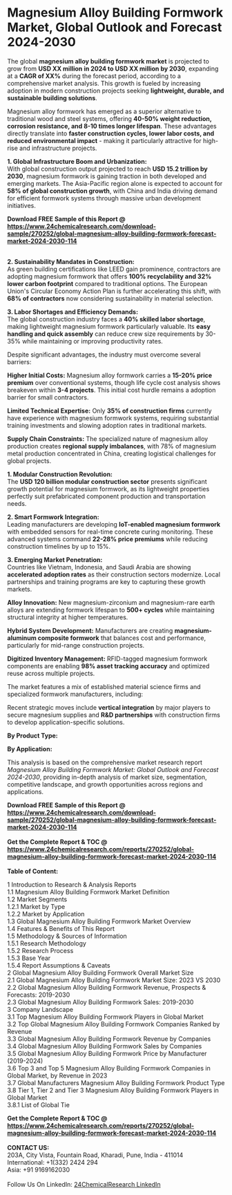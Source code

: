 <h1>Magnesium Alloy Building Formwork Market, Global Outlook and Forecast 2024-2030</h1><p>The global <strong>magnesium alloy building formwork market</strong> is projected to grow from <strong>USD XX million in 2024 to USD XX million by 2030</strong>, expanding at a <strong>CAGR of XX%</strong> during the forecast period, according to a comprehensive market analysis. This growth is fueled by increasing adoption in modern construction projects seeking <strong>lightweight, durable, and sustainable building solutions</strong>.</p><p>Magnesium alloy formwork has emerged as a superior alternative to traditional wood and steel systems, offering <strong>40-50% weight reduction, corrosion resistance, and 8-10 times longer lifespan</strong>. These advantages directly translate into <strong>faster construction cycles, lower labor costs, and reduced environmental impact</strong> - making it particularly attractive for high-rise and infrastructure projects.</p><p><strong>1. Global Infrastructure Boom and Urbanization:</strong><br>
With global construction output projected to reach <strong>USD 15.2 trillion by 2030</strong>, magnesium formwork is gaining traction in both developed and emerging markets. The Asia-Pacific region alone is expected to account for <strong>58% of global construction growth</strong>, with China and India driving demand for efficient formwork systems through massive urban development initiatives.</p><div><b>Download FREE Sample of this Report @ 
            <a href="https://www.24chemicalresearch.com/download-sample/270252/global-magnesium-alloy-building-formwork-forecast-market-2024-2030-114">
            https://www.24chemicalresearch.com/download-sample/270252/global-magnesium-alloy-building-formwork-forecast-market-2024-2030-114</a></b></div><br><p><strong>2. Sustainability Mandates in Construction:</strong><br>
As green building certifications like LEED gain prominence, contractors are adopting magnesium formwork that offers <strong>100% recyclability and 32% lower carbon footprint</strong> compared to traditional options. The European Union's Circular Economy Action Plan is further accelerating this shift, with <strong>68% of contractors</strong> now considering sustainability in material selection.</p><p><strong>3. Labor Shortages and Efficiency Demands:</strong><br>
The global construction industry faces a <strong>40% skilled labor shortage</strong>, making lightweight magnesium formwork particularly valuable. Its <strong>easy handling and quick assembly</strong> can reduce crew size requirements by 30-35% while maintaining or improving productivity rates.</p><p>Despite significant advantages, the industry must overcome several barriers:</p><p><strong>Higher Initial Costs:</strong> Magnesium alloy formwork carries a <strong>15-20% price premium</strong> over conventional systems, though life cycle cost analysis shows breakeven within <strong>3-4 projects</strong>. This initial cost hurdle remains a adoption barrier for small contractors.</p><p><strong>Limited Technical Expertise:</strong> Only <strong>35% of construction firms</strong> currently have experience with magnesium formwork systems, requiring substantial training investments and slowing adoption rates in traditional markets.</p><p><strong>Supply Chain Constraints:</strong> The specialized nature of magnesium alloy production creates <strong>regional supply imbalances</strong>, with 78% of magnesium metal production concentrated in China, creating logistical challenges for global projects.</p><p><strong>1. Modular Construction Revolution:</strong><br>
The <strong>USD 120 billion modular construction sector</strong> presents significant growth potential for magnesium formwork, as its lightweight properties perfectly suit prefabricated component production and transportation needs.</p><p><strong>2. Smart Formwork Integration:</strong><br>
Leading manufacturers are developing <strong>IoT-enabled magnesium formwork</strong> with embedded sensors for real-time concrete curing monitoring. These advanced systems command <strong>22-28% price premiums</strong> while reducing construction timelines by up to 15%.</p><p><strong>3. Emerging Market Penetration:</strong><br>
Countries like Vietnam, Indonesia, and Saudi Arabia are showing <strong>accelerated adoption rates</strong> as their construction sectors modernize. Local partnerships and training programs are key to capturing these growth markets.</p><p><strong>Alloy Innovation:</strong> New magnesium-zirconium and magnesium-rare earth alloys are extending formwork lifespan to <strong>500+ cycles</strong> while maintaining structural integrity at higher temperatures.</p><p><strong>Hybrid System Development:</strong> Manufacturers are creating <strong>magnesium-aluminum composite formwork</strong> that balances cost and performance, particularly for mid-range construction projects.</p><p><strong>Digitized Inventory Management:</strong> RFID-tagged magnesium formwork components are enabling <strong>98% asset tracking accuracy</strong> and optimized reuse across multiple projects.</p><p>The market features a mix of established material science firms and specialized formwork manufacturers, including:</p><p>Recent strategic moves include <strong>vertical integration</strong> by major players to secure magnesium supplies and <strong>R&amp;D partnerships</strong> with construction firms to develop application-specific solutions.</p><p><strong>By Product Type:</strong></p><p><strong>By Application:</strong></p><p>This analysis is based on the comprehensive market research report <em>Magnesium Alloy Building Formwork Market: Global Outlook and Forecast 2024-2030</em>, providing in-depth analysis of market size, segmentation, competitive landscape, and growth opportunities across regions and applications.</p><div><b>Download FREE Sample of this Report @ 
            <a href="https://www.24chemicalresearch.com/download-sample/270252/global-magnesium-alloy-building-formwork-forecast-market-2024-2030-114">
            https://www.24chemicalresearch.com/download-sample/270252/global-magnesium-alloy-building-formwork-forecast-market-2024-2030-114</a></b></div><br><div><b>Get the Complete Report & TOC @ 
            <a href="https://www.24chemicalresearch.com/reports/270252/global-magnesium-alloy-building-formwork-forecast-market-2024-2030-114">
            https://www.24chemicalresearch.com/reports/270252/global-magnesium-alloy-building-formwork-forecast-market-2024-2030-114</a></b></div><br>
            <b>Table of Content:</b><p>1 Introduction to Research & Analysis Reports<br />
    1.1 Magnesium Alloy Building Formwork Market Definition<br />
    1.2 Market Segments<br />
        1.2.1 Market by Type<br />
        1.2.2 Market by Application<br />
    1.3 Global Magnesium Alloy Building Formwork Market Overview<br />
    1.4 Features & Benefits of This Report<br />
    1.5 Methodology & Sources of Information<br />
        1.5.1 Research Methodology<br />
        1.5.2 Research Process<br />
        1.5.3 Base Year<br />
        1.5.4 Report Assumptions & Caveats<br />
2 Global Magnesium Alloy Building Formwork Overall Market Size<br />
    2.1 Global Magnesium Alloy Building Formwork Market Size: 2023 VS 2030<br />
    2.2 Global Magnesium Alloy Building Formwork Revenue, Prospects & Forecasts: 2019-2030<br />
    2.3 Global Magnesium Alloy Building Formwork Sales: 2019-2030<br />
3 Company Landscape<br />
    3.1 Top Magnesium Alloy Building Formwork Players in Global Market<br />
    3.2 Top Global Magnesium Alloy Building Formwork Companies Ranked by Revenue<br />
    3.3 Global Magnesium Alloy Building Formwork Revenue by Companies<br />
    3.4 Global Magnesium Alloy Building Formwork Sales by Companies<br />
    3.5 Global Magnesium Alloy Building Formwork Price by Manufacturer (2019-2024)<br />
    3.6 Top 3 and Top 5 Magnesium Alloy Building Formwork Companies in Global Market, by Revenue in 2023<br />
    3.7 Global Manufacturers Magnesium Alloy Building Formwork Product Type<br />
    3.8 Tier 1, Tier 2 and Tier 3 Magnesium Alloy Building Formwork Players in Global Market<br />
        3.8.1 List of Global Tie</p><div><b>Get the Complete Report & TOC @ 
            <a href="https://www.24chemicalresearch.com/reports/270252/global-magnesium-alloy-building-formwork-forecast-market-2024-2030-114">
            https://www.24chemicalresearch.com/reports/270252/global-magnesium-alloy-building-formwork-forecast-market-2024-2030-114</a></b></div><br><b>CONTACT US:</b><br>
            203A, City Vista, Fountain Road, Kharadi, Pune, India - 411014<br>
            International: +1(332) 2424 294<br>
            Asia: +91 9169162030 <br><br>
            Follow Us On LinkedIn: <a href="https://www.linkedin.com/company/24chemicalresearch/">24ChemicalResearch LinkedIn</a>